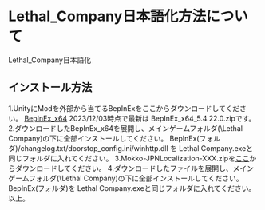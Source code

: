 # Lethal_Company日本語化方法について
Lethal_Company日本語化

## **インストール方法**
1.UnityにModを外部から当てるBepInExをここからダウンロードしてください。
[BepInEx_x64](https://github.com/BepInEx/BepInEx/releases/latest) 
2023/12/03時点で最新は BepInEx_x64_5.4.22.0.zipです。
2.ダウンロードしたBepInEx_x64を展開し、メインゲームフォルダ(\Lethal Company)の下に全部インストールしてください。
BepInEx(フォルダ)/changelog.txt/doorstop_config.ini/winhttp.dll を Lethal Company.exeと同じフォルダに入れてください。
3.Mokko-JPNLocalization-XXX.zipを[ここ](https://github.com/YaitaMokko/Lethal_Company_JPNLocalization/releases/latest)からダウンロードしてください。
4.ダウンロードしたファイルを展開し、メインゲームフォルダ(\Lethal Company)の下に全部インストールしてください。
BepInEx(フォルダ)を Lethal Company.exeと同じフォルダに入れてください。
以上。
